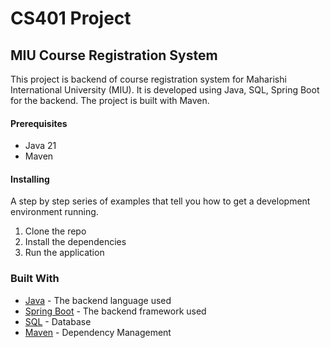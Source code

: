 # CS401 Project

## MIU Course Registration System

This project is backend of course registration system for Maharishi International University (MIU). It is developed using Java, SQL, Spring Boot for the backend. The project is built with Maven.

#### Prerequisites

- Java 21
- Maven

#### Installing

A step by step series of examples that tell you how to get a development environment running.

1. Clone the repo
2. Install the dependencies
3. Run the application

### Built With

- [Java](https://www.java.com) - The backend language used
- [Spring Boot](https://spring.io/projects/spring-boot) - The backend framework used
- [SQL](https://www.sql.com) - Database
- [Maven](https://maven.apache.org/) - Dependency Management